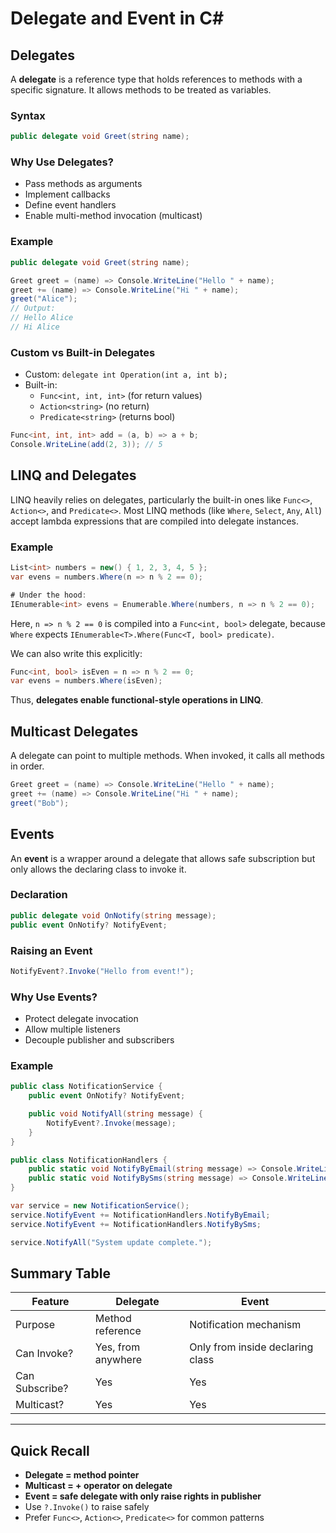 # Delegate and Event in C#

## Delegates

A **delegate** is a reference type that holds references to methods with a specific signature. It allows methods to be treated as variables.

### Syntax
```csharp
public delegate void Greet(string name);
```

### Why Use Delegates?
- Pass methods as arguments
- Implement callbacks
- Define event handlers
- Enable multi-method invocation (multicast)

### Example
```csharp
public delegate void Greet(string name);

Greet greet = (name) => Console.WriteLine("Hello " + name);
greet += (name) => Console.WriteLine("Hi " + name);
greet("Alice");
// Output:
// Hello Alice
// Hi Alice
```

### Custom vs Built-in Delegates
- Custom: `delegate int Operation(int a, int b);`
- Built-in:
  - `Func<int, int, int>` (for return values)
  - `Action<string>` (no return)
  - `Predicate<string>` (returns bool)

```csharp
Func<int, int, int> add = (a, b) => a + b;
Console.WriteLine(add(2, 3)); // 5
```

## LINQ and Delegates
LINQ heavily relies on delegates, particularly the built-in ones like `Func<>`, `Action<>`, and `Predicate<>`. Most LINQ methods (like `Where`, `Select`, `Any`, `All`) accept lambda expressions that are compiled into delegate instances.

### Example
```csharp
List<int> numbers = new() { 1, 2, 3, 4, 5 };
var evens = numbers.Where(n => n % 2 == 0);

# Under the hood:
IEnumerable<int> evens = Enumerable.Where(numbers, n => n % 2 == 0);
```
Here, `n => n % 2 == 0` is compiled into a `Func<int, bool>` delegate, because `Where` expects `IEnumerable<T>.Where(Func<T, bool> predicate)`.

We can also write this explicitly:
```csharp
Func<int, bool> isEven = n => n % 2 == 0;
var evens = numbers.Where(isEven);
```

Thus, **delegates enable functional-style operations in LINQ**.

## Multicast Delegates
A delegate can point to multiple methods. When invoked, it calls all methods in order.

```csharp
Greet greet = (name) => Console.WriteLine("Hello " + name);
greet += (name) => Console.WriteLine("Hi " + name);
greet("Bob");
```

## Events

An **event** is a wrapper around a delegate that allows safe subscription but only allows the declaring class to invoke it.

### Declaration
```csharp
public delegate void OnNotify(string message);
public event OnNotify? NotifyEvent;
```

### Raising an Event
```csharp
NotifyEvent?.Invoke("Hello from event!");
```

### Why Use Events?
- Protect delegate invocation
- Allow multiple listeners
- Decouple publisher and subscribers

### Example
```csharp
public class NotificationService {
    public event OnNotify? NotifyEvent;

    public void NotifyAll(string message) {
        NotifyEvent?.Invoke(message);
    }
}

public class NotificationHandlers {
    public static void NotifyByEmail(string message) => Console.WriteLine("Email: " + message);
    public static void NotifyBySms(string message) => Console.WriteLine("SMS: " + message);
}

var service = new NotificationService();
service.NotifyEvent += NotificationHandlers.NotifyByEmail;
service.NotifyEvent += NotificationHandlers.NotifyBySms;

service.NotifyAll("System update complete.");
```

## Summary Table
| Feature       | Delegate                       | Event                                 |
|---------------|--------------------------------|----------------------------------------|
| Purpose       | Method reference               | Notification mechanism                |
| Can Invoke?   | Yes, from anywhere             | Only from inside declaring class      |
| Can Subscribe?| Yes                            | Yes                                   |
| Multicast?    | Yes                            | Yes                                   |

---

## Quick Recall
- **Delegate = method pointer**
- **Multicast = + operator on delegate**
- **Event = safe delegate with only raise rights in publisher**
- Use `?.Invoke()` to raise safely
- Prefer `Func<>`, `Action<>`, `Predicate<>` for common patterns
